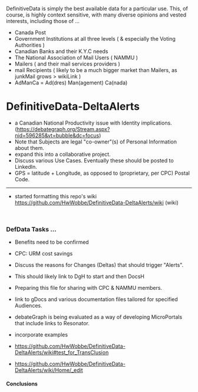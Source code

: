 DefinitiveData is simply the best available data for a particular use.  This, of course, is highly context sensitive, with many diverse opinions and vested interests, including those of ...

* Canada Post
* Government Institutions at all three levels ( & especially the Voting Authorities )
* Canadian Banks and their K.Y.C needs
* The National Association of Mail Users ( NAMMU )
* Mailers ( and their mail services providers )
* mail Recipients ( likely to be a much bigger market than Mailers, as junkMail grows > wikiLink )
* AdManCa = Ad(dres) Man(agement) Ca(nada) 

# DefinitiveData-DeltaAlerts

* a Canadian National Productivity issue with Identity implications. (https://debategraph.org/Stream.aspx?nid=596285&vt=bubble&dc=focus)
* Note that Subjects are legal "co-owner"(s) of Personal Information about them.
* expand this into a collaborative project.
* Discuss various Use Cases.  Eventually these should be posted to LinkedIn.
* GPS = latitude + Longitude, as opposed to (proprietary, per CPC) Postal Code.

<hr>

* started formatting this repo's wiki https://github.com/HwWobbe/DefinitiveData-DeltaAlerts/wiki (wiki)

<br>

### DefData Tasks ...

* Benefits need to be confirmed
* CPC: URM cost savings
* Discuss the reasons for Changes (Deltas) that should trigger "Alerts".
* This should likely link to DgH to start and then DocsH
* Preparing this file for sharing with CPC & NAMMU members.
* link to gDocs and various documentation files tailored for specified Audiences.
* debateGraph is being evaluated as a way of developing MicroPortals that include links to Resonator.
* incorporate examples

* https://github.com/HwWobbe/DefinitiveData-DeltaAlerts/wiki#test_for_TransClusion
* https://github.com/HwWobbe/DefinitiveData-DeltaAlerts/wiki/Home/_edit

#### Conclusions ####
